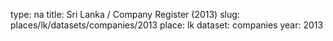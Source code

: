 type: na
title: Sri Lanka / Company Register (2013)
slug: places/lk/datasets/companies/2013
place: lk
dataset: companies
year: 2013
